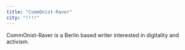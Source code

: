 ```yaml
---
title: "CommOnist-Raver"
city: "!!!!"
---
```


CommOnist-Raver is a Berlin based writer interested in digitality and activism.
